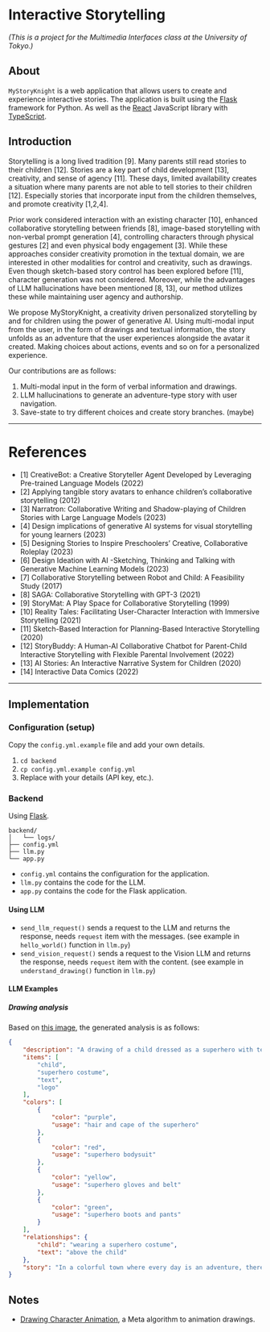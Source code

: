 # Interactive Storytelling
*(This is a project for the Multimedia Interfaces class at the University of Tokyo.)*

## About
`MyStoryKnight` is a web application that allows users to create and experience interactive stories. The application is built using the [Flask](https://flask.palletsprojects.com/en/1.1.x/) framework for Python. As well as the [React](https://reactjs.org/) JavaScript library with [TypeScript](https://www.typescriptlang.org/).

## Introduction
Storytelling is a long lived tradition [9]. Many parents still read stories to their children [12]. Stories are a key part of child development [13], creativity, and sense of agency [11]. These days, limited availability creates a situation where many parents are not able to tell stories to their children [12]. Especially stories that incorporate input from the children themselves, and promote creativity [1,2,4]. 

Prior work considered interaction with an existing character [10], enhanced collaborative storytelling between friends [8], image-based storytelling with non-verbal prompt generation [4], controlling characters through physical gestures [2] and even physical body engagement [3]. While these approaches consider creativity promotion in the textual domain, we are interested in other modalities for control and creativity, such as drawings. Even though sketch-based story control has been explored before [11], character generation was not considered. Moreover, while the advantages of LLM hallucinations have been mentioned [8, 13], our method utilizes these while maintaining user agency and authorship.

We propose MyStoryKnight, a creativity driven personalized storytelling by and for children using the power of generative AI. Using multi-modal input from the user, in the form of drawings and textual information, the story unfolds as an adventure that the user experiences alongside the avatar it created. Making choices about actions, events and so on for a personalized experience.

Our contributions are as follows:
1. Multi-modal input in the form of verbal information and drawings.
1. LLM hallucinations to generate an adventure-type story with user navigation.
1. Save-state to try different choices and create story branches. (maybe)

---

# References

- [1] CreativeBot: a Creative Storyteller Agent Developed by Leveraging Pre-trained Language Models (2022)
- [2] Applying tangible story avatars to enhance children’s collaborative storytelling (2012)
- [3] Narratron: Collaborative Writing and Shadow-playing of Children Stories with Large Language Models (2023)
- [4] Design implications of generative AI systems for visual storytelling for young learners (2023)
- [5] Designing Stories to Inspire Preschoolers’ Creative, Collaborative Roleplay (2023)
- [6] Design Ideation with AI -Sketching, Thinking and Talking with Generative Machine Learning Models (2023)
- [7] Collaborative Storytelling between Robot and Child: A Feasibility Study (2017)
- [8] SAGA: Collaborative Storytelling with GPT-3 (2021)
- [9] StoryMat: A Play Space for Collaborative Storytelling (1999)
- [10] Reality Tales: Facilitating User-Character Interaction with Immersive Storytelling (2021)
- [11] Sketch-Based Interaction for Planning-Based Interactive Storytelling (2020)
- [12] StoryBuddy: A Human-AI Collaborative Chatbot for Parent-Child Interactive Storytelling with Flexible Parental Involvement (2022)
- [13] AI Stories: An Interactive Narrative System for Children (2020)
- [14] Interactive Data Comics (2022)

---

## Implementation

### Configuration (setup)
Copy the `config.yml.example` file and add your own details.
1. `cd backend`
2. `cp config.yml.example config.yml`
3. Replace with your details (API key, etc.).


### Backend
Using [Flask](https://flask.palletsprojects.com/en/1.1.x/).

    backend/
    │   └── logs/
    ├── config.yml
    ├── llm.py
    └── app.py

- `config.yml` contains the configuration for the application.
- `llm.py` contains the code for the LLM.
- `app.py` contains the code for the Flask application.

#### Using LLM
- `send_llm_request()` sends a request to the LLM and returns the response, needs `request` item with the messages. (see example in `hello_world()` function in `llm.py`)
- `send_vision_request()` sends a request to the Vision LLM and returns the response, needs `request` item with the content. (see example in `understand_drawing()` function in `llm.py`)

#### LLM Examples

##### Drawing analysis
Based on [this image](https://www.123playandlearn.com/uploads/4/3/8/5/4385398/5966588_orig.jpg), the generated analysis is as follows:
```json
{
    "description": "A drawing of a child dressed as a superhero with text above.",
    "items": [
        "child",
        "superhero costume",
        "text",
        "logo"
    ],
    "colors": [
        {
            "color": "purple",
            "usage": "hair and cape of the superhero"
        },
        {
            "color": "red",
            "usage": "superhero bodysuit"
        },
        {
            "color": "yellow",
            "usage": "superhero gloves and belt"
        },
        {
            "color": "green",
            "usage": "superhero boots and pants"
        }
    ],
    "relationships": {
        "child": "wearing a superhero costume",
        "text": "above the child"
    },
    "story": "In a colorful town where every day is an adventure, there lived a joyful young hero known as Super Happy Kid. With a smile as bright as the sun and a heart full of courage, Super Happy Kid spent each day using his imagination to turn ordinary moments into extraordinary ones. Whether playing in the park or helping friends, Super Happy Kid always brought laughter and happiness to everyone around."
}
```

## Notes

* [Drawing Character Animation](https://github.com/facebookresearch/AnimatedDrawings#amateur-drawings-dataset), a Meta algorithm to animation drawings.
